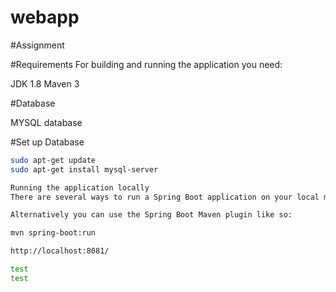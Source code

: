 # webapp

#Assignment 

#Requirements
For building and running the application you need:

JDK 1.8
Maven 3


#Database

MYSQL database

#Set up Database

```bash
sudo apt-get update
sudo apt-get install mysql-server

Running the application locally
There are several ways to run a Spring Boot application on your local machine. One way is to execute the main method in the de.codecentric.springbootsample.Application class from your IDE.

Alternatively you can use the Spring Boot Maven plugin like so:

mvn spring-boot:run

http://localhost:8081/

test
test
